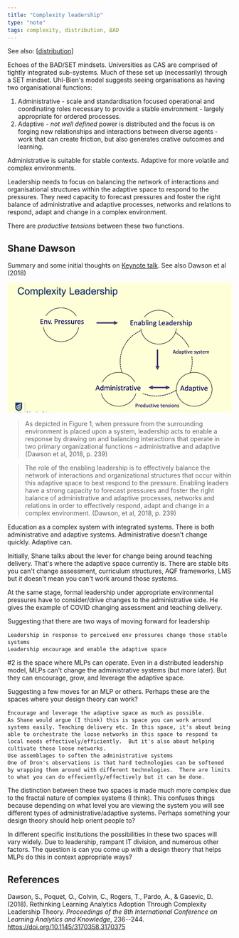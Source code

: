 ```yaml
---
title: "Complexity leadership"
type: "note"
tags: complexity, distribution, BAD
---
```


See also: [[distribution]]

Echoes of the BAD/SET mindsets. Universities as CAS are comprised of tightly integrated sub-systems. Much of these set up (necessarily) through a SET mindset. Uhl-Bien's model suggests seeing organisations as having two organisational functions: 
1. Administrative - scale and standardisation focused operational and coordinating roles necessary to provide a stable environment - largely appropriate for ordered processes.
2. Adaptive - _not well defined_  power is distributed and the focus is on forging new relationships and interactions between diverse agents - work that can create friction, but also generates crative outcomes and learning.

Administrative is suitable for stable contexts. Adaptive for more volatile and complex environments.

Leadership needs to focus on balancing the network of interactions and organisational structures within the adaptive space to respond to the pressures. They need capacity to forecast pressures and foster the right balance of administrative and adaptive processes, networks and relations to respond, adapt and change in a complex environment.

There are _productive tensions_ between these two functions. 

## Shane Dawson 

Summary and some initial thoughts on [Keynote talk](https://www.youtube.com/watch?v=IXetXFk7f9g&t=16s). See also Dawson et al (2018)

![Dawson's take on complexity leadership adapted from Uhl-Bien](pics/complexityLeadershipModel.png)

> As depicted in Figure 1, when pressure from the surrounding environment is placed upon a system, leadership acts to enable a response by drawing on and balancing interactions that operate in two primary organizational functions – administrative and adaptive (Dawson et al, 2018, p. 239)

> The role of the enabling leadership is to effectively balance the network of interactions and organizational structures that occur within this adaptive space to best respond to the pressure. Enabling leaders have a strong capacity to forecast pressures and foster the right balance of administrative and adaptive processes, networks and relations in order to effectively respond, adapt and change in a complex environment. (Dawson, et al, 2018, p. 239)

Education as a complex system with integrated systems.  There is both administrative and adaptive systems. Administrative doesn't change quickly. Adaptive can. 

Initially, Shane talks about the lever for change being around teaching delivery.  That's where the adaptive space currently is. There are stable bits you can't change assessment, curriculum structures, AQF frameworks, LMS but it doesn't mean you can't work around those systems.

At the same stage, formal leadership under appropriate environmental pressures have to consider/drive changes to the administrative side. He gives the example of COVID changing assessment and teaching delivery.

Suggesting that there are two ways of moving forward for leadership

    Leadership in response to perceived env pressures change those stable systems
    Leadership encourage and enable the adaptive space

#2 is the space where MLPs can operate. Even in a distributed leadership model, MLPs can't change the administrative systems (but more later). But they can encourage, grow, and leverage the adaptive space.

Suggesting a few moves for an MLP or others.  Perhaps these are the spaces where your design theory can work?

    Encourage and leverage the adaptive space as much as possible.
    As Shane would argue (I think) this is space you can work around systems easily. Teaching delivery etc. In this space, it's about being able to orchestrate the loose networks in this space to respond to local needs effectively/efficiently.  But it's also about helping cultivate those loose networks.
    Use assemblages to soften the administrative systems
    One of Dron's observations is that hard technologies can be softened by wrapping them around with different technologies.  There are limits to what you can do effeciently/effectively but it can be done.

The distinction between these two spaces is made much more complex due to the fractal nature of complex systems (I think). This confuses things because depending on what level you are viewing the system you will see different types of administrative/adaptive systems.  Perhaps something your design theory should help orient people to?

In different specific institutions the possibilities in these two spaces will vary widely. Due to leadership, rampant IT division, and numerous other factors.  The question is can you come up with a design theory that helps MLPs do this in context appropriate ways?

## References 

Dawson, S., Poquet, O., Colvin, C., Rogers, T., Pardo, A., & Gasevic, D. (2018). Rethinking Learning Analytics Adoption Through Complexity Leadership Theory. *Proceedings of the 8th International Conference on Learning Analytics and Knowledge*, 236--244. <https://doi.org/10.1145/3170358.3170375>

[//begin]: # "Autogenerated link references for markdown compatibility"
[distribution]: distribution "Distribution"
[//end]: # "Autogenerated link references"